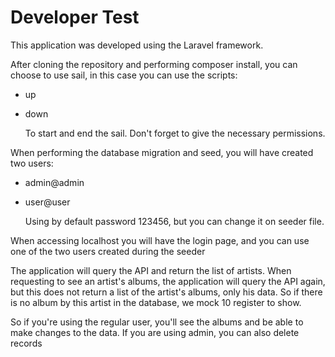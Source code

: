 # Developer Test

This application was developed using the Laravel framework.

After cloning the repository and performing composer install, you can choose to use sail, in this case you can use the scripts:

-   up
-   down

    To start and end the sail.
    Don't forget to give the necessary permissions.

When performing the database migration and seed, you will have created two users:

-   admin@admin
-   user@user
    
    Using by default password 123456, but you can change it on seeder file.

When accessing localhost you will have the login page, and you can use one of the two users created during the seeder

The application will query the API and return the list of artists.
When requesting to see an artist's albums, the application will query the API again, but this does not return a list of the artist's albums, only his data. So if there is no album by this artist in the database, we mock 10 register to show.

So if you're using the regular user, you'll see the albums and be able to make changes to the data.
If you are using admin, you can also delete records
